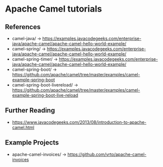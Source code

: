 # Apache Camel tutorials

## References

 - camel-java/ -> https://examples.javacodegeeks.com/enterprise-java/apache-camel/apache-camel-hello-world-example/
 - camel-spring/ -> https://examples.javacodegeeks.com/enterprise-java/apache-camel/apache-camel-hello-world-example/
 - camel-spring-timer/ -> https://examples.javacodegeeks.com/enterprise-java/apache-camel/apache-camel-hello-world-example/
 - camel-spring-boot/ -> https://github.com/apache/camel/tree/master/examples/camel-example-spring-boot
 - camel-spring-boot-livereload/ -> https://github.com/apache/camel/tree/master/examples/camel-example-spring-boot-live-reload
 
## Further Reading

 - https://www.javacodegeeks.com/2013/08/introduction-to-apache-camel.html

## Example Projects

 - apache-camel-invoices/ -> https://github.com/vrto/apache-camel-invoices
